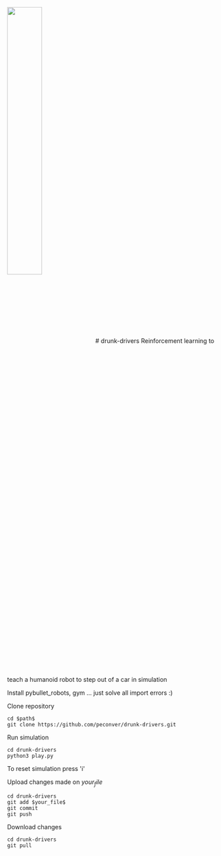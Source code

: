 <img src="docs/init.jpg" align="center" width="40%"/>
# drunk-drivers
Reinforcement learning to teach a humanoid robot to step out of a car in simulation

Install pybullet_robots, gym ... just solve all import errors :)

Clone repository
```
cd $path$
git clone https://github.com/peconver/drunk-drivers.git
```

Run simulation
```
cd drunk-drivers
python3 play.py
```
To reset simulation press 'i'


Upload changes made on $your_file$
```
cd drunk-drivers
git add $your_file$
git commit
git push
```

Download changes
```
cd drunk-drivers
git pull
```


